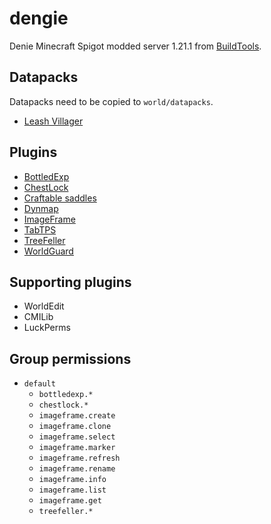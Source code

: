 # dengie

Denie Minecraft Spigot modded server 1.21.1 from
[BuildTools](https://hub.spigotmc.org/jenkins/job/BuildTools/).


## Datapacks

Datapacks need to be copied to `world/datapacks`.

* [Leash Villager](https://www.curseforge.com/minecraft/texture-packs/leash-villager)


## Plugins

* [BottledExp](https://www.spigotmc.org/resources/bottledexp.2815/)
* [ChestLock](https://www.spigotmc.org/resources/chest-lock-with-automatic-sorting.81204/)
* [Craftable saddles](https://www.spigotmc.org/resources/craftable-saddles.102911/)
* [Dynmap](https://www.spigotmc.org/resources/dynmap%C2%AE.274/)
* [ImageFrame](https://www.spigotmc.org/resources/imageframe-load-images-on-maps-item-frames-support-gifs-map-markers-survival-friendly.106031/)
* [TabTPS](https://www.spigotmc.org/resources/tabtps-1-8-8-1-21-show-tps-mspt-and-more-in-the-tab-menu.82528/)
* [TreeFeller](https://modrinth.com/plugin/thizzyz-tree-feller)
* [WorldGuard](https://worldguard.enginehub.org/en/latest/)


## Supporting plugins

* WorldEdit
* CMILib
* LuckPerms


## Group permissions

* `default`
  * `bottledexp.*`
  * `chestlock.*`
  * `imageframe.create`
  * `imageframe.clone`
  * `imageframe.select`
  * `imageframe.marker`
  * `imageframe.refresh`
  * `imageframe.rename`
  * `imageframe.info`
  * `imageframe.list`
  * `imageframe.get`
  * `treefeller.*`
